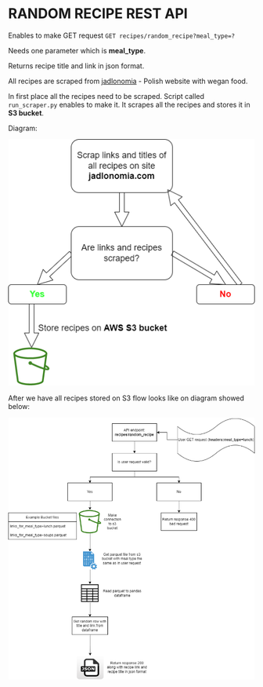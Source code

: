 # RANDOM RECIPE REST API

Enables to make GET request
`GET recipes/random_recipe?meal_type=?`

Needs one parameter which is **meal_type**.

Returns recipe title and link in json format.

All recipes are scraped from [jadlonomia](https://www.jadlonomia.com/ "jadlonomia") - Polish website with wegan food.

In first place all the recipes need to be scraped. Script called `run_scraper.py` enables to make it. It scrapes all the recipes and stores it in **S3 bucket**.


Diagram:


![Image](https://github.com/Cloudy17g35/random-recipes-REST-API/blob/main/diagrams/Scraper_diagram.drawio.png)



After we have all recipes stored on S3 flow looks like on diagram showed below:

![Image](https://github.com/Cloudy17g35/random-recipes-REST-API/blob/main/diagrams/APIdiagram.drawio.png)


